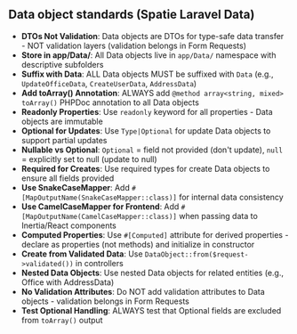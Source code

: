 ## Data object standards (Spatie Laravel Data)

- **DTOs Not Validation**: Data objects are DTOs for type-safe data transfer - NOT validation layers (validation belongs in Form Requests)
- **Store in app/Data/**: All Data objects live in `app/Data/` namespace with descriptive subfolders
- **Suffix with Data**: ALL Data objects MUST be suffixed with `Data` (e.g., `UpdateOfficeData`, `CreateUserData`, `AddressData`)
- **Add toArray() Annotation**: ALWAYS add `@method array<string, mixed> toArray()` PHPDoc annotation to all Data objects
- **Readonly Properties**: Use `readonly` keyword for all properties - Data objects are immutable
- **Optional for Updates**: Use `Type|Optional` for update Data objects to support partial updates
- **Nullable vs Optional**: `Optional` = field not provided (don't update), `null` = explicitly set to null (update to null)
- **Required for Creates**: Use required types for create Data objects to ensure all fields provided
- **Use SnakeCaseMapper**: Add `#[MapOutputName(SnakeCaseMapper::class)]` for internal data consistency
- **Use CamelCaseMapper for Frontend**: Add `#[MapOutputName(CamelCaseMapper::class)]` when passing data to Inertia/React components
- **Computed Properties**: Use `#[Computed]` attribute for derived properties - declare as properties (not methods) and initialize in constructor
- **Create from Validated Data**: Use `DataObject::from($request->validated())` in controllers
- **Nested Data Objects**: Use nested Data objects for related entities (e.g., Office with AddressData)
- **No Validation Attributes**: Do NOT add validation attributes to Data objects - validation belongs in Form Requests
- **Test Optional Handling**: ALWAYS test that Optional fields are excluded from `toArray()` output